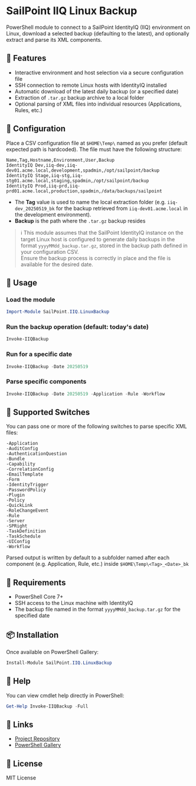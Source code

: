 # SailPoint IIQ Linux Backup

PowerShell module to connect to a SailPoint IdentityIQ (IIQ) environment on Linux, download a selected backup (defaulting to the latest), and optionally extract and parse its XML components.

## 🚀 Features

- Interactive environment and host selection via a secure configuration file
- SSH connection to remote Linux hosts with IdentityIQ installed
- Automatic download of the latest daily backup (or a specified date)
- Extraction of `.tar.gz` backup archive to a local folder
- Optional parsing of XML files into individual resources (Applications, Rules, etc.)

## 📁 Configuration

Place a CSV configuration file at `$HOME\Temp\` named as you prefer (default expected path is hardcoded). The file must have the following structure:

```csv
Name,Tag,Hostname,Environment,User,Backup
IdentityIQ Dev,iiq-dev,iiq-dev01.acme.local,development,spadmin,/opt/sailpoint/backup
IdentityIQ Stage,iiq-stg,iiq-stg01.acme.local,staging,spadmin,/opt/sailpoint/backup
IdentityIQ Prod,iiq-prd,iiq-prd01.acme.local,production,spadmin,/data/backups/sailpoint
```

- The **Tag** value is used to name the local extraction folder (e.g. `iiq-dev_20250519_bk` for the backup retrieved from `iiq-dev01.acme.local` in the development environment).
- **Backup** is the path where the `.tar.gz` backup resides

> ℹ️ This module assumes that the SailPoint IdentityIQ instance on the target Linux host is configured to generate daily backups in the format `yyyyMMdd_backup.tar.gz`, stored in the backup path defined in your configuration CSV.  
> Ensure the backup process is correctly in place and the file is available for the desired date.

## 🧪 Usage

### Load the module

```powershell
Import-Module SailPoint.IIQ.LinuxBackup
```

### Run the backup operation (default: today's date)

```powershell
Invoke-IIQBackup
```

### Run for a specific date

```powershell
Invoke-IIQBackup -Date 20250519
```

### Parse specific components

```powershell
Invoke-IIQBackup -Date 20250519 -Application -Rule -Workflow
```

## 🧩 Supported Switches

You can pass one or more of the following switches to parse specific XML files:

```
-Application
-AuditConfig
-AuthenticationQuestion
-Bundle
-Capability
-CorrelationConfig
-EmailTemplate
-Form
-IdentityTrigger
-PasswordPolicy
-Plugin
-Policy
-QuickLink
-RoleChangeEvent
-Rule
-Server
-SPRight
-TaskDefinition
-TaskSchedule
-UIConfig
-Workflow
```

Parsed output is written by default to a subfolder named after each component (e.g. Application, Rule, etc.) inside `$HOME\Temp\<Tag>_<Date>_bk`

## 🔐 Requirements

- PowerShell Core 7+
- SSH access to the Linux machine with IdentityIQ
- The backup file named in the format `yyyyMMdd_backup.tar.gz` for the specified date

## 📦 Installation

Once available on PowerShell Gallery:

```powershell
Install-Module SailPoint.IIQ.LinuxBackup
```

## 📘 Help

You can view cmdlet help directly in PowerShell:

```powershell
Get-Help Invoke-IIQBackup -Full
```

## 🔗 Links

- [Project Repository](https://github.com/gvnadir/sailpoint-iiq-linux-backup)
- [PowerShell Gallery](https://www.powershellgallery.com/packages/SailPoint.IIQ.LinuxBackup)

## 📄 License

MIT License
